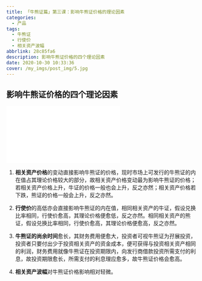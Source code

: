 ```yaml
---
title: 「牛熊证篇」第三课：影响牛熊证价格的理论因素
categories:
  - 产品
tags:
  - 牛熊证
  - 行使价
  - 相关资产波幅
abbrlink: 28c85fa6
description: 影响牛熊证价格的四个理论因素
date: 2020-10-30 10:33:36
cover: /my_imgs/post_img/5.jpg
---
```


## 影响牛熊证价格的四个理论因素

<!-- more -->


<div class="bilibili">
  <iframe src="//player.bilibili.com/player.html?aid=202790828&bvid=BV1ca411w7R7&cid=256492057&page=1" scrolling="no" border="0" frameborder="no" framespacing="0" allowfullscreen="true"> </iframe>
</div>





1) **相关资产价格**的变动直接影响牛熊证的价格，现时市场上可发行的牛熊证的内在值占其理论价格较大的部分，故相关资产价格变动最为影响牛熊证的价格；若相关资产价格上升，牛证的价格一般也会上升，反之亦然；相关资产价格若下跌，熊证的价格一般会上升，反之亦然。

2) **行使价**的高低亦会直接影响牛熊证的内在值，相同相关资产的牛证，假设兑换比率相同，行使价愈高，其理论价格便愈低，反之亦然。相同相关资产的熊证，假设兑换比率相同，行使价愈高，其理论价格便愈高，反之亦然。

3) **牛熊证的尚余时间**愈长，其财务费用便愈大，投资者可视牛熊证为孖展投资，投资者只要付出少于投资相关资产的资金成本，便可获得与投资相关资产相同的利润，财务费用就像牛熊证在投资期限内，向发行商借款投资所需支付的利息，故投资期限愈长，所需支付的利息理应愈多，故牛熊证价格会愈高。

4) **相关资产波幅**对牛熊证价格影响相对轻微。